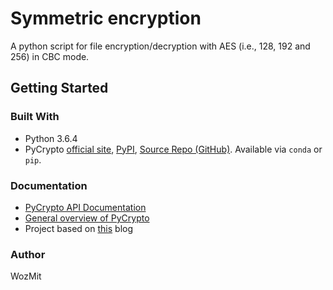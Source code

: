 # Symmetric encryption
A python script for file encryption/decryption with AES (i.e., 128, 192 and 256) in CBC mode.

## Getting Started

### Built With
* Python 3.6.4
* PyCrypto [official site](https://www.dlitz.net/software/pycrypto/), [PyPI](https://pypi.python.org/pypi/pycrypto), [Source Repo (GitHub)](https://github.com/dlitz/pycrypto). Available via `conda` or `pip`.

### Documentation
* [PyCrypto API Documentation](https://www.dlitz.net/software/pycrypto/api/2.6/)
* [General overview of PyCrypto](https://www.dlitz.net/software/pycrypto/doc/)
* Project based on [this](http://www.letscodepro.com/encryption-in-python-using-pycrypto/) blog

### Author
WozMit